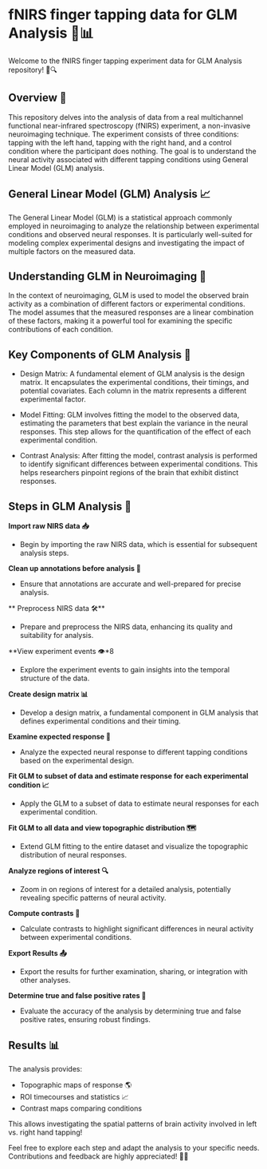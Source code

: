 # fNIRS finger tapping data for GLM Analysis 🧠📊
Welcome to the fNIRS finger tapping experiment data for GLM Analysis repository! 🎉🔍

## Overview 📝
This repository delves into the analysis of data from a real multichannel functional near-infrared spectroscopy (fNIRS) experiment, a non-invasive neuroimaging technique. 
The experiment consists of three conditions: tapping with the left hand, tapping with the right hand, and a control condition where the participant does nothing. 
The goal is to understand the neural activity associated with different tapping conditions using General Linear Model (GLM) analysis.

## General Linear Model (GLM) Analysis 📈
The General Linear Model (GLM) is a statistical approach commonly employed in neuroimaging to analyze the relationship between experimental conditions and observed neural responses. It is particularly well-suited for modeling complex experimental designs and investigating the impact of multiple factors on the measured data.

## Understanding GLM in Neuroimaging 🤔
In the context of neuroimaging, GLM is used to model the observed brain activity as a combination of different factors or experimental conditions. The model assumes that the measured responses are a linear combination of these factors, making it a powerful tool for examining the specific contributions of each condition.

## Key Components of GLM Analysis 🧩
- Design Matrix: A fundamental element of GLM analysis is the design matrix. It encapsulates the experimental conditions, their timings, and potential covariates. Each column in the matrix represents a different experimental factor.

- Model Fitting: GLM involves fitting the model to the observed data, estimating the parameters that best explain the variance in the neural responses. This step allows for the quantification of the effect of each experimental condition.

- Contrast Analysis: After fitting the model, contrast analysis is performed to identify significant differences between experimental conditions. This helps researchers pinpoint regions of the brain that exhibit distinct responses.

## Steps in GLM Analysis 🔄

**Import raw NIRS data 📥**
 - Begin by importing the raw NIRS data, which is essential for subsequent analysis steps.

 **Clean up annotations before analysis 🧹**
 - Ensure that annotations are accurate and well-prepared for precise analysis.

** Preprocess NIRS data 🛠️**
 - Prepare and preprocess the NIRS data, enhancing its quality and suitability for analysis.

**View experiment events 👁️*8
 - Explore the experiment events to gain insights into the temporal structure of the data.

**Create design matrix 📊**
 - Develop a design matrix, a fundamental component in GLM analysis that defines experimental conditions and their timing.

**Examine expected response 🧐**
 - Analyze the expected neural response to different tapping conditions based on the experimental design.

**Fit GLM to subset of data and estimate response for each experimental condition 📈**
 - Apply the GLM to a subset of data to estimate neural responses for each experimental condition.

**Fit GLM to all data and view topographic distribution 🗺️**
 - Extend GLM fitting to the entire dataset and visualize the topographic distribution of neural responses.

**Analyze regions of interest 🔍**
 - Zoom in on regions of interest for a detailed analysis, potentially revealing specific patterns of neural activity.

**Compute contrasts 🔄**
 - Calculate contrasts to highlight significant differences in neural activity between experimental conditions.

**Export Results 📤**
 - Export the results for further examination, sharing, or integration with other analyses.

**Determine true and false positive rates 🎯**
 - Evaluate the accuracy of the analysis by determining true and false positive rates, ensuring robust findings.

## Results 📊

The analysis provides:
- Topographic maps of response 🌎
- ROI timecourses and statistics 📈
- Contrast maps comparing conditions

This allows investigating the spatial patterns of brain activity involved in left vs. right hand tapping!

Feel free to explore each step and adapt the analysis to your specific needs. Contributions and feedback are highly appreciated! 🤝🚀
